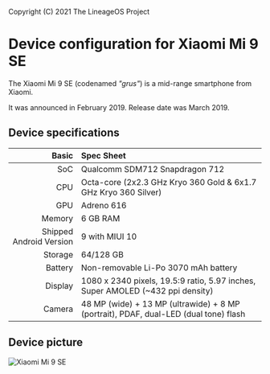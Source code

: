 Copyright (C) 2021 The LineageOS Project

Device configuration for Xiaomi Mi 9 SE
=========================================

The Xiaomi Mi 9 SE (codenamed _"grus"_) is a mid-range smartphone from Xiaomi.

It was announced in February 2019. Release date was March 2019.

## Device specifications

Basic   | Spec Sheet
-------:|:-------------------------
SoC     | Qualcomm SDM712 Snapdragon 712
CPU     | Octa-core (2x2.3 GHz Kryo 360 Gold & 6x1.7 GHz Kryo 360 Silver)
GPU     | Adreno 616
Memory  | 6 GB RAM
Shipped Android Version | 9 with MIUI 10
Storage | 64/128 GB
Battery | Non-removable Li-Po 3070 mAh battery
Display | 1080 x 2340 pixels, 19.5:9 ratio, 5.97 inches, Super AMOLED (~432 ppi density)
Camera  | 48 MP (wide) + 13 MP (ultrawide) + 8 MP (portrait), PDAF, dual-LED (dual tone) flash

## Device picture

![Xiaomi Mi 9 SE](https://vovomobiles.com/wp-content/uploads/2019/12/Xiaomi-Mi-9-SE-1.png "Xiaomi Mi 9 SE in Piano Black")
